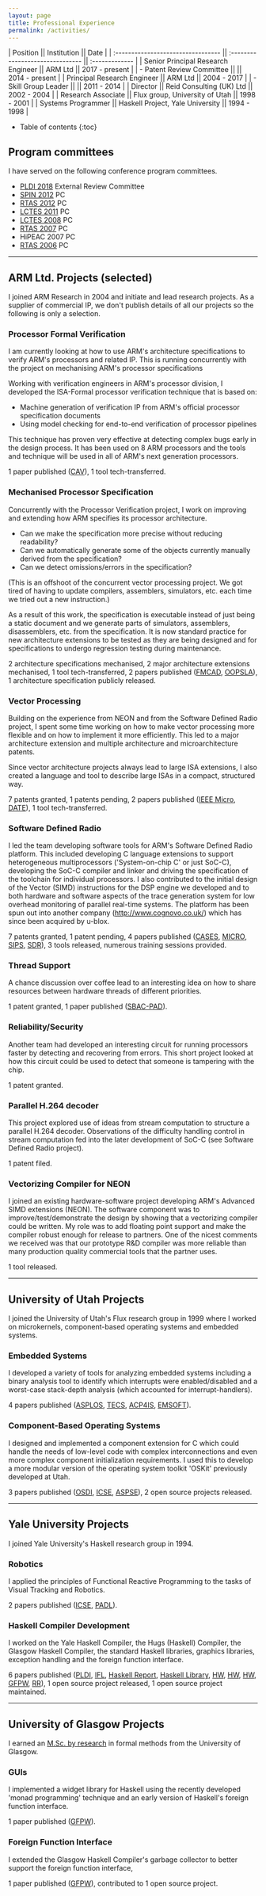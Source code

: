 ```yaml
---
layout: page
title: Professional Experience
permalink: /activities/
---
```


| Position                           || Institution                      || Date           |
| :--------------------------------- || :------------------------------- || :------------- |
| Senior Principal Research Engineer || ARM Ltd                          || 2017 - present |
| - Patent Review Committee          ||                                  || 2014 - present |
| Principal Research Engineer        || ARM Ltd                          || 2004 - 2017    |
| - Skill Group Leader               ||                                  || 2011 - 2014    |
| Director                           || Reid Consulting (UK) Ltd         || 2002 - 2004    |
| Research Associate                 || Flux group, University of Utah   || 1998 - 2001    |
| Systems Programmer                 || Haskell Project, Yale University || 1994 - 1998    |

* Table of contents
{:toc}

## Program committees

I have served on the following conference program committees.

- [PLDI 2018](http://conf.researchr.org/home/pldi-2018) External Review Committee
- [SPIN 2012](http://qav.cs.ox.ac.uk/spin2012/) PC
- [RTAS 2012](http://2014.rtas.org/wp-content/uploads/archives/2012/) PC
- [LCTES 2011](http://lctes2011.elis.ugent.be/?file=kop1.php) PC
- [LCTES 2008](http://lctes08.flux.utah.edu) PC
- [RTAS 2007](http://2014.rtas.org/wp-content/uploads/archives/2007/) PC
- HiPEAC 2007 PC
- [RTAS 2006](http://2014.rtas.org/wp-content/uploads/archives/2006/index.htm) PC

---

## ARM Ltd. Projects (selected)

I joined ARM Research in 2004 and initiate and lead research projects.  As
a supplier of commercial IP, we don't publish details of all our projects so
the following is only a selection.


### Processor Formal Verification

I am currently looking at how to use ARM's architecture specifications to
verify ARM's processors and related IP.  This is running concurrently with the
project on mechanising ARM's processor specifications

Working with verification engineers in ARM's processor division, I developed
the ISA-Formal processor verification technique that is based on:

- Machine generation of verification IP from ARM's official processor
  specification documents
- Using model checking for end-to-end verification of processor pipelines

This technique has proven very effective at detecting complex bugs early in the
design process.  It has been used on 8 ARM processors and the tools and
technique will be used in all of ARM's next generation processors.

1 paper published ([CAV](/papers/CAV_16/)), 1 tool tech-transferred.


### Mechanised Processor Specification

Concurrently with the Processor Verification project, I work on improving and
extending how ARM specifies its processor architecture.

- Can we make the specification more precise without reducing readability?
- Can we automatically generate some of the objects currently manually derived
  from the specification?
- Can we detect omissions/errors in the specification?

(This is an offshoot of the concurrent vector processing project. We got tired
of having to update compilers, assemblers, simulators, etc. each time we tried
out a new instruction.)

As a result of this work, the specification is executable instead of just being
a static document and we generate parts of simulators, assemblers,
disassemblers, etc. from the specification.
It is now standard practice for new architecture extensions
to be tested as they are being designed and for specifications to undergo
regression testing during maintenance.

2 architecture specifications mechanised, 2 major architecture extensions mechanised,
1 tool tech-transferred, 2 papers published ([FMCAD](/papers/FMCAD_16/),
[OOPSLA](/papers/OOPSLA_17/)), 1 architecture specification
publicly released.


### Vector Processing

Building on the experience from NEON and from the Software Defined Radio
project, I spent some time working on how to make vector processing more
flexible and on how to implement it more efficiently.
This led to a major architecture extension and multiple architecture and
microarchitecture patents.

Since vector architecture projects always lead to large ISA extensions, I also
created a language and tool to describe large ISAs in a compact, structured
way.

7 patents granted, 1 patents pending, 2 papers published ([IEEE
Micro](/papers/IEEE_Micro/), [DATE](/papers/DATE_14/)), 1 tool tech-transferred.


### Software Defined Radio

I led the team developing software tools for ARM's Software Defined Radio
platform. This included developing C language extensions to support
heterogeneous multiprocessors ('System-on-chip C' or just SoC-C), developing
the SoC-C compiler and linker and driving the specification of the toolchain
for individual processors. I also contributed to the initial design of the
Vector (SIMD) instructions for the DSP engine we developed and to both hardware
and software aspects of the trace generation system for low overhead monitoring
of parallel real-time systems. The platform has been spun out into another
company (http://www.cognovo.co.uk/) which has since been acquired by u-blox.

7 patents granted, 1 patent pending, 4 papers published ([CASES](/papers/CASES_08/),
[MICRO](/papers/MICRO_08/), [SIPS](/papers/SIPS_06/), [SDR](/papers/SDR_06)), 3 tools released,
numerous training sessions provided.


### Thread Support

A chance discussion over coffee lead to an interesting idea on how to share
resources between hardware threads of different priorities. 

1 patent granted, 1 paper published ([SBAC-PAD](/papers/SBAC_PAD_07/)).


### Reliability/Security

Another team had developed an interesting circuit for running processors faster
by detecting and recovering from errors. This short project looked at how this
circuit could be used to detect that someone is tampering with the chip. 

1 patent granted.


### Parallel H.264 decoder

This project explored use of ideas from stream computation to structure
a parallel H.264 decoder. Observations of the difficulty handling control in
stream computation fed into the later development of SoC-C (see Software
Defined Radio project).

1 patent filed.


### Vectorizing Compiler for NEON

I joined an existing hardware-software project developing ARM's Advanced SIMD
extensions (NEON). The software component was to improve/test/demonstrate the
design by showing that a vectorizing compiler could be written. My role was to
add floating point support and make the compiler robust enough for release to
partners. One of the nicest comments we received was that our prototype R&D
compiler was more reliable than many production quality commercial tools that
the partner uses.

1 tool released.

---

## University of Utah Projects

I joined the University of Utah's Flux research group in 1999 where I worked on
microkernels, component-based operating systems and embedded systems.

### Embedded Systems

I developed a variety of tools for analyzing embedded systems including
a binary analysis tool to identify which interrupts were enabled/disabled and
a worst-case stack-depth analysis (which accounted for interrupt-handlers).

4 papers published ([ASPLOS](/papers/ASPLOS_04), [TECS](/papers/TECS_05),
[ACP4IS](/papers/ACP4IS_03/), [EMSOFT](/papers/EMSOFT_03/)).

### Component-Based Operating Systems

I designed and implemented a component extension for C which could handle the
needs of low-level code with complex interconnections and even more complex
component initialization requirements. I used this to develop a more modular
version of the operating system toolkit 'OSKit' previously developed at Utah.

3 papers published ([OSDI](/papers/OSDI_00/), [ICSE](/papers/ICSE_02/),
[ASPSE](/papers/ASPSE_01/)), 2 open source projects released.

---

## Yale University Projects

I joined Yale University's Haskell research group in 1994.

### Robotics

I applied the principles of Functional Reactive Programming to the tasks of
Visual Tracking and Robotics.

2 papers published ([ICSE](/papers/ICSE_99/), [PADL](/papers/PADL_01/)).

### Haskell Compiler Development

I worked on the Yale Haskell Compiler, the Hugs (Haskell) Compiler, the Glasgow
Haskell Compiler, the standard Haskell libraries, graphics libraries, exception
handling and the foreign function interface.

6 papers published
([PLDI](/papers/PLDI_99),
[IFL](/papers/IFL_98),
[Haskell Report](/papers/Haskell_Report),
[Haskell Library](/papers/Haskell_Lib),
[HW](/papers/Haskell_97),
[HW](/papers/Haskell_95a),
[HW](/papers/Haskell_95b),
[GFPW](/papers/Exceptions),
[RR](/papers/StdLib_98)), 1 open source project released, 1 open source project
maintained.

---

## University of Glasgow Projects

I earned an [M.Sc. by research](/papers/MSc_93) in formal methods from the
University of Glasgow.

### GUIs

I implemented a widget library for Haskell using the recently developed 'monad
programming' technique and an early version of Haskell's foreign function
interface.

1 paper published ([GFPW](/papers/GFPW_93)).

### Foreign Function Interface

I extended the Glasgow Haskell Compiler's garbage collector to better support
the foreign function interface,

1 paper published ([GFPW](/papers/GFPW_94)), contributed to 1 open source project.
